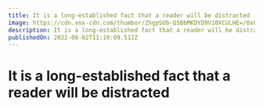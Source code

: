 ```yaml
---
title: It is a long-established fact that a reader will be distracted
image: https://cdn.vox-cdn.com/thumbor/ZhgpSUb-Q5BbMKDYD9V10XCULHE=/0x0:2000x1125/1600x900/cdn.vox-cdn.com/uploads/chorus_image/image/53195715/JohnWicksHorribleHair.0.jpg
description: It is a long-established fact that a reader will be distracted by the readable content of a page when looking at its layout. The point of using Lorem Ipsum is that it has a more-or-less normal distribution of letters, as opposed to using 'Content here, content here', making it look like readable English.
publishedOn: 2022-08-02T11:10:09.512Z
---
```


# It is a long-established fact that a reader will be distracted
